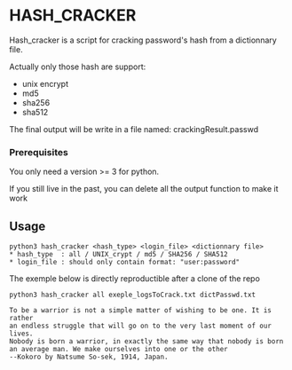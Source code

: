 # HASH_CRACKER

Hash_cracker is a script for cracking password's hash from a dictionnary file.

Actually only those hash are support:
* unix encrypt
* md5
* sha256
* sha512

The final output will be write in a file named: crackingResult.passwd

### Prerequisites
You only need a version >= 3 for python.

If you still live in the past, you can delete all the output function to make it work

## Usage
```
python3 hash_cracker <hash_type> <login_file> <dictionnary file>
* hash_type  : all / UNIX_crypt / md5 / SHA256 / SHA512
* login_file : should only contain format: "user:password"
```
The exemple below is directly reproductible after a clone of the repo

```
python3 hash_cracker all exeple_logsToCrack.txt dictPasswd.txt
```

```
To be a warrior is not a simple matter of wishing to be one. It is rather 
an endless struggle that will go on to the very last moment of our lives. 
Nobody is born a warrior, in exactly the same way that nobody is born 
an average man. We make ourselves into one or the other
--Kokoro by Natsume So-sek, 1914, Japan.
```
